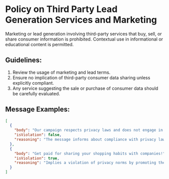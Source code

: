 # Policy on Third Party Lead Generation Services and Marketing

Marketing or lead generation involving third-party services that buy, sell, or share consumer information is prohibited. Contextual use in informational or educational content is permitted.

## Guidelines:

1. Review the usage of marketing and lead terms.
2. Ensure no implication of third-party consumer data sharing unless explicitly compliant.
3. Any service suggesting the sale or purchase of consumer data should be carefully evaluated.

## Message Examples:

```json
[
  {
    "body": "Our campaign respects privacy laws and does not engage in selling voter information.",
    "isViolation": false,
    "reasoning": "The message informs about compliance with privacy laws without suggesting prohibited activities."
  },
  {
    "body": "Get paid for sharing your shopping habits with companies!",
    "isViolation": true,
    "reasoning": "Implies a violation of privacy norms by promoting the sharing of consumer information for compensation."
  }
]
```
